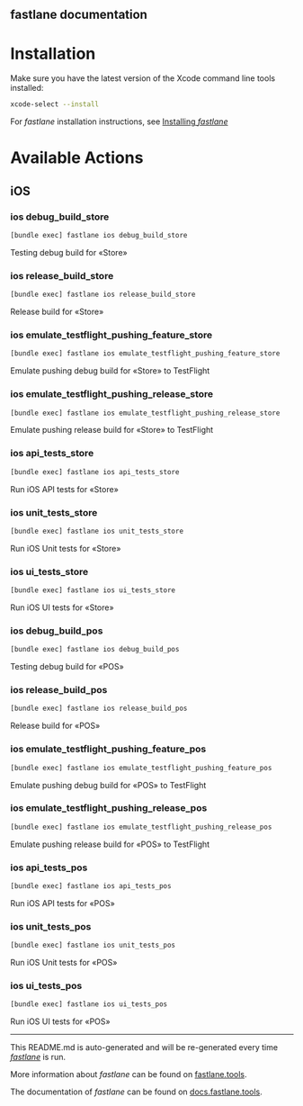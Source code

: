 fastlane documentation
----

# Installation

Make sure you have the latest version of the Xcode command line tools installed:

```sh
xcode-select --install
```

For _fastlane_ installation instructions, see [Installing _fastlane_](https://docs.fastlane.tools/#installing-fastlane)

# Available Actions

## iOS

### ios debug_build_store

```sh
[bundle exec] fastlane ios debug_build_store
```

Testing debug build for «Store»

### ios release_build_store

```sh
[bundle exec] fastlane ios release_build_store
```

Release build for «Store»

### ios emulate_testflight_pushing_feature_store

```sh
[bundle exec] fastlane ios emulate_testflight_pushing_feature_store
```

Emulate pushing debug build for «Store» to TestFlight

### ios emulate_testflight_pushing_release_store

```sh
[bundle exec] fastlane ios emulate_testflight_pushing_release_store
```

Emulate pushing release build for «Store» to TestFlight

### ios api_tests_store

```sh
[bundle exec] fastlane ios api_tests_store
```

Run iOS API tests for «Store»

### ios unit_tests_store

```sh
[bundle exec] fastlane ios unit_tests_store
```

Run iOS Unit tests for «Store»

### ios ui_tests_store

```sh
[bundle exec] fastlane ios ui_tests_store
```

Run iOS UI tests for «Store»

### ios debug_build_pos

```sh
[bundle exec] fastlane ios debug_build_pos
```

Testing debug build for «POS»

### ios release_build_pos

```sh
[bundle exec] fastlane ios release_build_pos
```

Release build for «POS»

### ios emulate_testflight_pushing_feature_pos

```sh
[bundle exec] fastlane ios emulate_testflight_pushing_feature_pos
```

Emulate pushing debug build for «POS» to TestFlight

### ios emulate_testflight_pushing_release_pos

```sh
[bundle exec] fastlane ios emulate_testflight_pushing_release_pos
```

Emulate pushing release build for «POS» to TestFlight

### ios api_tests_pos

```sh
[bundle exec] fastlane ios api_tests_pos
```

Run iOS API tests for «POS»

### ios unit_tests_pos

```sh
[bundle exec] fastlane ios unit_tests_pos
```

Run iOS Unit tests for «POS»

### ios ui_tests_pos

```sh
[bundle exec] fastlane ios ui_tests_pos
```

Run iOS UI tests for «POS»

----

This README.md is auto-generated and will be re-generated every time [_fastlane_](https://fastlane.tools) is run.

More information about _fastlane_ can be found on [fastlane.tools](https://fastlane.tools).

The documentation of _fastlane_ can be found on [docs.fastlane.tools](https://docs.fastlane.tools).

